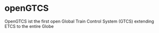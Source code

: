 openGTCS
========

OpenGTCS ist the first open Global Train Control System (GTCS) extending ETCS to the entire Globe
